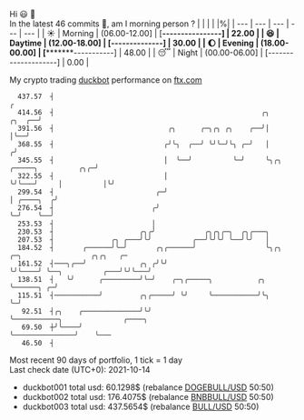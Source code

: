 Hi :smiley: :wave:  
In the latest 46 commits :bug:, am I morning person ? 
| | | | |%|
| --- | --- | --- | --- | --- |
| :sunny: | Morning | (06.00-12.00] | [****----------------] | 22.00 |
| :satisfied: | Daytime | (12.00-18.00] | [******--------------] | 30.00 |
| :moon: | Evening | (18.00-00.00] | [*********-----------] | 48.00 |
| :sleeping: | Night | (00.00-06.00] | [--------------------] | 0.00 |

My crypto trading [duckbot](https://github.com/jojoee/duckbot) performance on [ftx.com](https://ftx.com/#a=13144711)
```
  437.57  ┤                                                                                        ╭
  414.56  ┤                                                   ╭╮                            ╭╮  ╭──╯
  391.56  ┤                            ╭╮      ╭─╮╭╮ ╭╮    ╭──╯│                            │╰──╯
  368.55  ┤                           ╭╯╰╮  ╭──╯ ╰╯╰─╯╰╮ ╭─╯   │                           ╭╯
  345.55  ┤                           │  ╰──╯          ╰─╯     ╰╮╭╮   ╭─────╮          ╭╮╭─╯
  322.55  ┤                           │                         ╰╯╰───╯     │          │╰╯
  299.54  ┤                         ╭─╯                                     │ ╭────╮  ╭╯
  276.54  ┤                        ╭╯                                       ╰─╯    ╰──╯
  253.53  ┤                        │
  230.53  ┤                     ╭╮╭╯            ╭╮╭╮╭─╮  ╭╮╭───╮
  207.53  ┤              ╭╮ ╭───╯╰╯          ╭──╯╰╯╰╯ ╰──╯╰╯   │
  184.52  ┤       ╭──────╯╰─╯       ╭╮╭──────╯                 ╰╮╭╮    ╭─╮                 ╭╮╭╮   ╭─
  161.52  ┤───╮╭──╯             ╭╮ ╭╯╰╯                         ╰╯╰────╯ ╰──╮          ╭───╯╰╯╰───╯
  138.51  ┤   ╰╯      ╭─────────╯╰─╯    ╭─╮╭─────╮           ╭╮             ╰──────╮ ╭─╯
  115.51  ┤───────────╯         ╭╮╭─────╯ ╰╯     ╰───────────╯╰╮                   ╰─╯
   92.51  ┤╭╮    ╭──────────────╯╰╯                            ╰───────────╮               ╭────╮
   69.50  ┼╯╰────╯                                                         ╰───────────────╯    ╰───
   46.50  ┤
```
Most recent 90 days of portfolio, 1 tick = 1 day<br />
Last check date (UTC+0): 2021-10-14
- duckbot001 total usd: 60.1298$ (rebalance [DOGEBULL/USD](https://ftx.com/trade/DOGEBULL/USD#a=13144711) 50:50)
- duckbot002 total usd: 176.4075$ (rebalance [BNBBULL/USD](https://ftx.com/trade/BNBBULL/USD#a=13144711) 50:50)
- duckbot003 total usd: 437.5654$ (rebalance [BULL/USD](https://ftx.com/trade/BULL/USD#a=13144711) 50:50)

